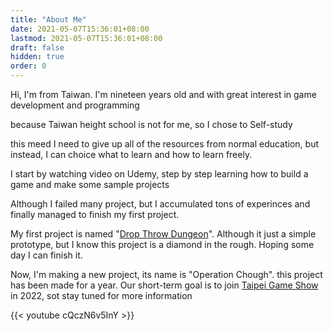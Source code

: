 ```yaml
---
title: "About Me"
date: 2021-05-07T15:36:01+08:00
lastmod: 2021-05-07T15:36:01+08:00
draft: false
hidden: true
order: 0
---
```


Hi, I'm from Taiwan. I'm nineteen years old and with great interest in game development and programming

because Taiwan height school is not for me, so I chose to Self-study

this meed I need to give up all of the resources from normal education, but instead, I can choice what to learn and how to learn freely.

I start by watching video on Udemy, step by step learning how to build a game and make some sample projects

Although I failed many project, but I accumulated tons of experinces and finally managed to finish my first project.

My first project is named "[Drop Throw Dungeon](https://angus945.itch.io/drop-throw-dungeon)". Although it just a simple prototype, but I know this project is a diamond in the rough. Hoping some day I can finish it.

Now, I'm making a new project, its name is "Operation Chough". this project has been made for a year. Our short-term goal is to join [Taipei Game Show](https://tgs.tca.org.tw/index_portal.php) in 2022, sot stay tuned for more information

{{< youtube cQczN6v5InY >}}



